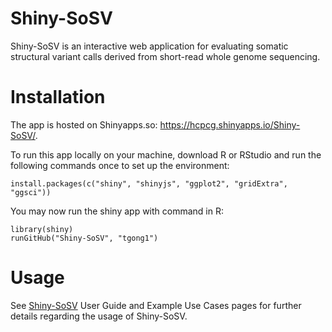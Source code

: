 # Shiny-SoSV

Shiny-SoSV is an interactive web application for evaluating somatic structural variant calls derived from short-read whole genome sequencing. 

# Installation
The app is hosted on Shinyapps.so: https://hcpcg.shinyapps.io/Shiny-SoSV/.

To run this app locally on your machine, download R or RStudio and run the following commands once to set up the environment:
```
install.packages(c("shiny", "shinyjs", "ggplot2", "gridExtra", "ggsci"))
```
You may now run the shiny app with command in R:
```
library(shiny)
runGitHub("Shiny-SoSV", "tgong1")
```

# Usage
See [Shiny-SoSV](https://hcpcg.shinyapps.io/Shiny-SoSV/) User Guide and Example Use Cases pages for further details regarding the usage of Shiny-SoSV. 
